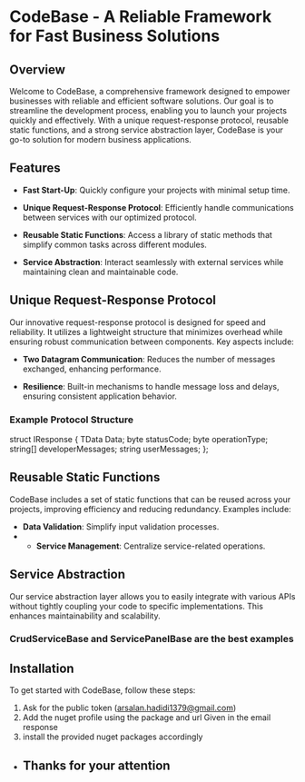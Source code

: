 # CodeBase - A Reliable Framework for Fast Business Solutions

## Overview

Welcome to CodeBase, a comprehensive framework designed to empower businesses with reliable and efficient software solutions. Our goal is to streamline the development process, enabling you to launch your projects quickly and effectively. With a unique request-response protocol, reusable static functions, and a strong service abstraction layer, CodeBase is your go-to solution for modern business applications.

## Features

- **Fast Start-Up**: Quickly configure your projects with minimal setup time.
  
- **Unique Request-Response Protocol**: Efficiently handle communications between services with our optimized protocol.

- **Reusable Static Functions**: Access a library of static methods that simplify common tasks across different modules.

- **Service Abstraction**: Interact seamlessly with external services while maintaining clean and maintainable code.

## Unique Request-Response Protocol

Our innovative request-response protocol is designed for speed and reliability. It utilizes a lightweight structure that minimizes overhead while ensuring robust communication between components. Key aspects include:

- **Two Datagram Communication**: Reduces the number of messages exchanged, enhancing performance.

- **Resilience**: Built-in mechanisms to handle message loss and delays, ensuring consistent application behavior.

### Example Protocol Structure

struct IResponse<TData> {
TData Data;
byte statusCode;
byte operationType;
string[] developerMessages;
string userMessages;
};

## Reusable Static Functions

CodeBase includes a set of static functions that can be reused across your projects, improving efficiency and reducing redundancy. Examples include:

- **Data Validation**: Simplify input validation processes.
- - **Service Management**: Centralize service-related operations.
 
## Service Abstraction

Our service abstraction layer allows you to easily integrate with various APIs without tightly coupling your code to specific implementations. This enhances maintainability and scalability.
### CrudServiceBase and ServicePanelBase are the best examples
## Installation
To get started with CodeBase, follow these steps:
1. Ask for the public token (arsalan.hadidi1379@gmail.com)
2. Add the nuget profile using the package and url Given in the email response
3. install the provided nuget packages accordingly

- ## Thanks for your attention
